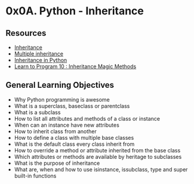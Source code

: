 # 0x0A. Python - Inheritance

## Resources
* [Inheritance](https://intranet.alxswe.com/rltoken/ct-bhZHBxfE-aHYQoAcscQ)
* [Multiple inheritance](https://intranet.alxswe.com/rltoken/qq52YyYhDIbKBneA-u0PKw)
* [Inheritance in Python](https://intranet.alxswe.com/rltoken/RJVbH9PvRlwDkBxcTloVOQ)
* [Learn to Program 10 : Inheritance Magic Methods](https://intranet.alxswe.com/rltoken/CFBGj9h1gP3eNLnEm2Ehhg)

## General Learning Objectives
* Why Python programming is awesome
* What is a superclass, baseclass or parentclass
* What is a subclass
* How to list all attributes and methods of a class or instance
* When can an instance have new attributes
* How to inherit class from another
* How to define a class with multiple base classes
* What is the default class every class inherit from
* How to override a method or attribute inherited from the base class
* Which attributes or methods are available by heritage to subclasses
* What is the purpose of inheritance
* What are, when and how to use isinstance, issubclass, type and super built-in functions

